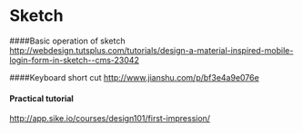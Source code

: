 # Sketch

####Basic operation of sketch
http://webdesign.tutsplus.com/tutorials/design-a-material-inspired-mobile-login-form-in-sketch--cms-23042

####Keyboard short cut
http://www.jianshu.com/p/bf3e4a9e076e

#### Practical tutorial
http://app.sike.io/courses/design101/first-impression/

